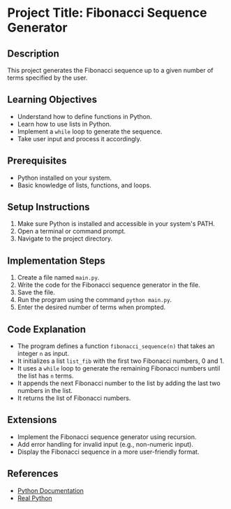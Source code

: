 # Project Title: Fibonacci Sequence Generator

## Description
This project generates the Fibonacci sequence up to a given number of terms specified by the user.

## Learning Objectives
- Understand how to define functions in Python.
- Learn how to use lists in Python.
- Implement a `while` loop to generate the sequence.
- Take user input and process it accordingly.

## Prerequisites
- Python installed on your system.
- Basic knowledge of lists, functions, and loops.

## Setup Instructions
1.  Make sure Python is installed and accessible in your system's PATH.
2.  Open a terminal or command prompt.
3.  Navigate to the project directory.

## Implementation Steps
1.  Create a file named `main.py`.
2.  Write the code for the Fibonacci sequence generator in the file.
3.  Save the file.
4.  Run the program using the command `python main.py`.
5.  Enter the desired number of terms when prompted.

## Code Explanation
- The program defines a function `fibonacci_sequence(n)` that takes an integer `n` as input.
- It initializes a list `list_fib` with the first two Fibonacci numbers, 0 and 1.
- It uses a `while` loop to generate the remaining Fibonacci numbers until the list has `n` terms.
- It appends the next Fibonacci number to the list by adding the last two numbers in the list.
- It returns the list of Fibonacci numbers.

## Extensions
- Implement the Fibonacci sequence generator using recursion.
- Add error handling for invalid input (e.g., non-numeric input).
- Display the Fibonacci sequence in a more user-friendly format.

## References
- [Python Documentation](https://docs.python.org/3/)
- [Real Python](https://realpython.com/)
